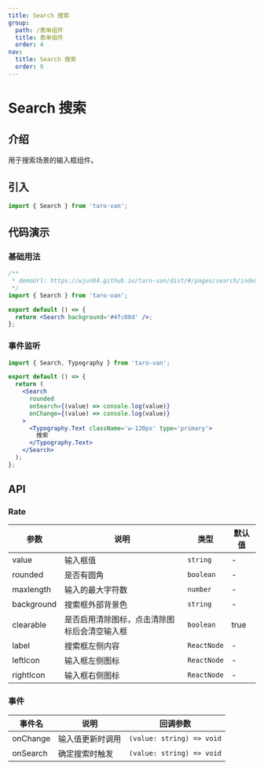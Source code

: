 ```yaml
---
title: Search 搜索
group:
  path: /表单组件
  title: 表单组件
  order: 4
nav:
  title: Search 搜索
  order: 9
---
```


# Search 搜索

## 介绍

用于搜索场景的输入框组件。

## 引入

```jsx | pure
import { Search } from 'taro-van';
```

## 代码演示

### 基础用法

```jsx | iframe
/**
 * demoUrl: https://wjun94.github.io/taro-van/dist/#/pages/search/index
 */
import { Search } from 'taro-van';

export default () => {
  return <Search background='#4fc08d' />;
};
```

### 事件监听

```jsx | iframe
import { Search, Typography } from 'taro-van';

export default () => {
  return (
    <Search
      rounded
      onSearch={(value) => console.log(value)}
      onChange={(value) => console.log(value)}
    >
      <Typography.Text className='w-120px' type='primary'>
        搜索
      </Typography.Text>
    </Search>
  );
};
```

## API

### Rate

| 参数       | 说明                                         | 类型        | 默认值 |
| ---------- | -------------------------------------------- | ----------- | ------ |
| value      | 输入框值                                     | `string`    | -      |
| rounded    | 是否有圆角                                   | `boolean`   | -      |
| maxlength  | 输入的最大字符数                             | `number`    | -      |
| background | 搜索框外部背景色                             | `string`    | -      |
| clearable  | 是否启用清除图标，点击清除图标后会清空输入框 | `boolean`   | true   |
| label      | 搜索框左侧内容                               | `ReactNode` | -      |
| leftIcon   | 输入框左侧图标                               | `ReactNode` | -      |
| rightIcon  | 输入框右侧图标                               | `ReactNode` | -      |

### 事件

| 事件名   | 说明             | 回调参数                  |
| -------- | ---------------- | ------------------------- |
| onChange | 输入值更新时调用 | `(value: string) => void` |
| onSearch | 确定搜索时触发   | `(value: string) => void` |
